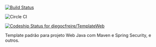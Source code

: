 [![Build Status](https://travis-ci.org/diegocfreire/TemplateWeb.svg?branch=master)](https://travis-ci.org/diegocfreire/TemplateWeb)

<img src="https://circleci.com/gh/diegocfreire/TemplateWeb.svg" alt="Circle CI">

[ ![Codeship Status for diegocfreire/TemplateWeb](https://codeship.com/projects/e45154a0-7cef-0133-7f1d-0ec22a34c17f/status?branch=master)](https://codeship.com/projects/120102)

Template padrão para projeto Web Java com Maven e Spring Security, e outros.
